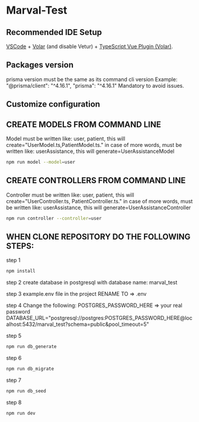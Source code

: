 # Marval-Test

## Recommended IDE Setup

[VSCode](https://code.visualstudio.com/) + [Volar](https://marketplace.visualstudio.com/items?itemName=Vue.volar) (and disable Vetur) + [TypeScript Vue Plugin (Volar)](https://marketplace.visualstudio.com/items?itemName=Vue.vscode-typescript-vue-plugin).

## Packages version
prisma version must be the same as its command cli version
Example: "@prisma/client": "^4.16.1", "prisma": "^4.16.1"
Mandatory to avoid issues.

## Customize configuration

## CREATE MODELS FROM COMMAND LINE
Model must be written like: user, patient, this will create="UserModel.ts,PatientModel.ts."
in case of more words, must be written like: userAssistance, this will generate=UserAssistanceModel

```sh
npm run model --model=user
```

## CREATE CONTROLLERS FROM COMMAND LINE
Controller must be written like: user, patient, this will create="UserController.ts, PatientController.ts."
in case of more words, must be written like: userAssistance, this will generate=UserAssistanceController

```sh
npm run controller --controller=user
```

## WHEN CLONE REPOSITORY DO THE FOLLOWING STEPS:

step 1

```sh
npm install
```

step 2
create database in postgresql with database name: marval_test

step 3
example.env file in the project RENAME TO => .env

step 4
Change the following: POSTGRES_PASSWORD_HERE => your real password
DATABASE_URL="postgresql://postgres:POSTGRES_PASSWORD_HERE@localhost:5432/marval_test?schema=public&pool_timeout=5"

step 5
```sh
npm run db_generate
```

step 6
```sh
npm run db_migrate
```

step 7
```sh
npm run db_seed
```

step 8
```sh
npm run dev
```
